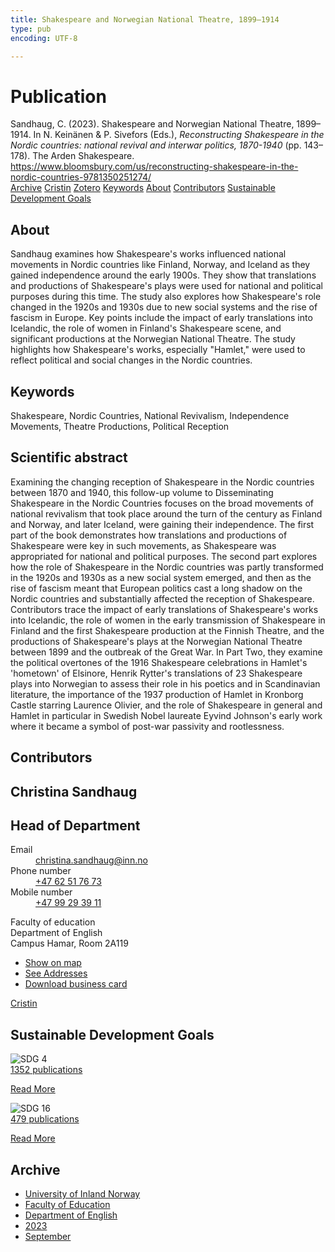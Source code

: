 ```yaml
---
title: Shakespeare and Norwegian National Theatre, 1899–1914
type: pub
encoding: UTF-8

---
```

<h1>Publication</h1>
<article id="csl-bib-container-28LUDTSS" class="csl-bib-container">
  <div class="csl-bib-body"> <div class="csl-entry">Sandhaug, C. (2023). Shakespeare and Norwegian National Theatre, 1899–1914. In N. Keinänen &#38; P. Sivefors (Eds.), <i>Reconstructing Shakespeare in the Nordic countries: national revival and interwar politics, 1870-1940</i> (pp. 143–178). The Arden Shakespeare. <a href="https://www.bloomsbury.com/us/reconstructing-shakespeare-in-the-nordic-countries-9781350251274/">https://www.bloomsbury.com/us/reconstructing-shakespeare-in-the-nordic-countries-9781350251274/</a></div> </div>
  <div class="csl-bib-buttons">
    <a href="#taxonomy-article-28LUDTSS" alt="archive" class="csl-bib-button">Archive</a>
    <a href="https://app.cristin.no/results/show.jsf?id=2175209" alt="Cristin" class="csl-bib-button">Cristin</a>
    <a href="http://zotero.org/groups/5881554/items/28LUDTSS" alt="Zotero" class="csl-bib-button">Zotero</a>
    <a href="#keywords-article-28LUDTSS" alt="keywords" class="csl-bib-button">Keywords</a>
    <a href="#about-article-28LUDTSS" alt="about_pub" class="csl-bib-button">About</a>
    <a href="#contributors-article-28LUDTSS" alt="contributors" class="csl-bib-button">Contributors</a>
    <a href="#sdg-article-28LUDTSS" alt="sdg" class="csl-bib-button">Sustainable Development Goals</a>
  </div>
  <div id="csl-bib-meta-container-28LUDTSS"></div>
</article>
<div id="csl-bib-meta-28LUDTSS" class="csl-bib-meta">
  <article id="about-article-28LUDTSS" class="about_pub-article">
    <h1>About</h1>
    Sandhaug examines how Shakespeare's works influenced national movements in Nordic countries like Finland, Norway, and Iceland as they gained independence around the early 1900s. They show that translations and productions of Shakespeare's plays were used for national and political purposes during this time. The study also explores how Shakespeare's role changed in the 1920s and 1930s due to new social systems and the rise of fascism in Europe. Key points include the impact of early translations into Icelandic, the role of women in Finland's Shakespeare scene, and significant productions at the Norwegian National Theatre. The study highlights how Shakespeare's works, especially "Hamlet," were used to reflect political and social changes in the Nordic countries.
  </article>
  <article id="keywords-article-28LUDTSS" class="keywords-article">
    <h1>Keywords</h1>
    Shakespeare, Nordic Countries, National Revivalism, Independence Movements, Theatre Productions, Political Reception
  </article>
  <article id="abstract-article-28LUDTSS" class="abstract-article">
    <h1>Scientific abstract</h1>
    Examining the changing reception of Shakespeare in the Nordic countries between 1870 and 1940, this follow-up volume to Disseminating Shakespeare in the Nordic Countries focuses on the broad movements of national revivalism that took place around the turn of the century as Finland and Norway, and later Iceland, were gaining their independence. The first part of the book demonstrates how translations and productions of Shakespeare were key in such movements, as Shakespeare was appropriated for national and political purposes. The second part explores how the role of Shakespeare in the Nordic countries was partly transformed in the 1920s and 1930s as a new social system emerged, and then as the rise of fascism meant that European politics cast a long shadow on the Nordic countries and substantially affected the reception of Shakespeare. Contributors trace the impact of early translations of Shakespeare's works into Icelandic, the role of women in the early transmission of Shakespeare in Finland and the first Shakespeare production at the Finnish Theatre, and the productions of Shakespeare's plays at the Norwegian National Theatre between 1899 and the outbreak of the Great War. In Part Two, they examine the political overtones of the 1916 Shakespeare celebrations in Hamlet's 'hometown' of Elsinore, Henrik Rytter's translations of 23 Shakespeare plays into Norwegian to assess their role in his poetics and in Scandinavian literature, the importance of the 1937 production of Hamlet in Kronborg Castle starring Laurence Olivier, and the role of Shakespeare in general and Hamlet in particular in Swedish Nobel laureate Eyvind Johnson's early work where it became a symbol of post-war passivity and rootlessness.
  </article>
  <article id="contributors-article-28LUDTSS" class="contributors-article">
    <h1>Contributors</h1>
    <div class="personas"> <div class="vrtx-hinn-person-card"> <div class="photo"> <i class="lar la-user-circle missing-person"></i> </div> <div class="info"> <hgroup><h1>Christina Sandhaug</h1> <h2>Head of Department</h2> </hgroup><dl> <dt>Email</dt> <dd> <a href="mailto:christina.sandhaug@inn.no">christina.sandhaug@inn.no</a> </dd> <dt>Phone number</dt> <dd><a href="tel:+4762517673"> +47 62 51 76 73 </a></dd> <dt>Mobile number</dt> <dd><a href="tel:+4799293911"> +47 99 29 39 11 </a></dd> </dl> <p> Faculty of education<br> Department of English<br> Campus Hamar, Room 2A119 </p> <ul class="vrtx-hinn-links"> <li><a href="https://www.google.com/maps?q=60.79636,11.07506">Show on map</a></li> <li><a href="https://www.inn.no/english/find-an-employee/christina-sandhaug.html#vrtx-hinn-addresses">See Addresses</a></li> <li><a href="https://www.inn.no/english/find-an-employee/christina-sandhaug.html?vrtx=vcf">Download business card</a></li> </ul> </div> </div> <a href="https://app.cristin.no/persons/show.jsf?id=18745" alt="Cristin URL" class="personas-cristin">Cristin</a> </div>
  </article>
  <article id="sdg-article-28LUDTSS" class="sdg-article">
    <h1>Sustainable Development Goals</h1>
    <div class="sdg-container"><div id="sdg4" class="sdg">
        <img src="{{< params subfolder >}}images/sdg/sdg04_en.png" class="image" alt="SDG 4">
        <div class="sdg-overlay">
          <a href="{{< params subfolder >}}en/archive/?sdg=4#archive" class="sdg-publication-count"><span>1352</span> publications</a>
          <p><a href="https://sdgs.un.org/goals/goal4" class="sdg-read-more">Read More</a></p>
        </div>
      </div> <div id="sdg16" class="sdg">
        <img src="{{< params subfolder >}}images/sdg/sdg16_en.png" class="image" alt="SDG 16">
        <div class="sdg-overlay">
          <a href="{{< params subfolder >}}en/archive/?sdg=16#archive" class="sdg-publication-count"><span>479</span> publications</a>
          <p><a href="https://sdgs.un.org/goals/goal16" class="sdg-read-more">Read More</a></p>
        </div>
      </div></div>
  </article>
  <article id="taxonomy-article-28LUDTSS" class="taxonomy-article">
    <h1>Archive</h1>
    <ul>
      <li><a href="{{< params subfolder >}}en/archive/?key=3DCRN523">University of Inland Norway</a></li>
      <li><a href="{{< params subfolder >}}en/archive/?key=WYNZA47F">Faculty of Education</a></li>
      <li><a href="{{< params subfolder >}}en/archive/?key=THSB4HN9">Department of English</a></li>
      <li><a href="{{< params subfolder >}}en/archive/?key=Z4WFKMZ4">2023</a></li>
      <li><a href="{{< params subfolder >}}en/archive/?key=HC5IQ2V6">September</a></li>
    </ul>
  </article>
</div>
